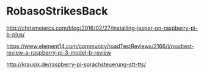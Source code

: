 # RobasoStrikesBack

http://chrismeiercs.com/blog/2016/02/27/installing-jasper-on-raspberry-pi-b-plus/ 

https://www.element14.com/community/roadTestReviews/2166/l/roadtest-review-a-raspberry-pi-3-model-b-review

http://krausix.de/raspberry-pi-sprachsteuerung-stt-tts/
